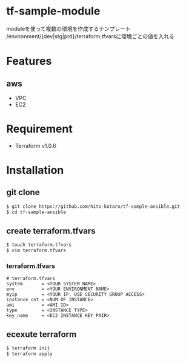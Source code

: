 # tf-sample-module
moduleを使って複数の環境を作成するテンプレート
/environment/{dev|stg|prd}/terraform.tfvarsに環境ごとの値を入れる
# Features
## aws
* VPC
* EC2

# Requirement
* Terraform v1.0.6

# Installation

## git clone

```zsh
$ git clone https://github.com/hito-kotaro/tf-sample-ansible.git
$ cd tf-sample-ansible
```

## create terraform.tfvars
```zsh
$ touch terraform.tfvars
$ vim terraform.tfvars
```

### terraform.tfvars
```
# terraform.tfvars
system       = <YOUR SYSTEM NAME>
env          = <YOUR ENVIRONMENT NAME>
myip         = <YOUR IP. USE SECURITY GROUP ACCESS>
instance_cnt = <NUM OF INSTANCE>
ami          = <AMI ID>
type         = <INSTANCE TYPE>
key_name     = <EC2 INSTANCE KEY PAIR>

```

## ecexute terraform 
```zsh
$ terraform init 
$ terraform apply
```

